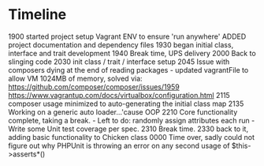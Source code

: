 # Timeline

1900 started project
    setup Vagrant ENV to ensure 'run anywhere'
    ADDED project documentation and dependency files
1930 began initial class, interface and trait development
1940 Break time, UPS delivery
2000 Back to slinging code
2030 init class / trait / interface setup
2045 Issue with composers dying at the end of reading packages
    - updated vagrantFile to allow VM 1024MB of memory, solved via:
    https://github.com/composer/composer/issues/1959
    https://www.vagrantup.com/docs/virtualbox/configuration.html
2115 composer usage minimized to auto-generating the initial class map
2135 Working on a generic auto loader...'cause OOP
2210 Core functionality complete, taking a break.
    - Left to do: randomly assign attributes each run
    - Write some Unit test coverage per spec.
2310 Break time.
2330 back to it, adding basic functionality to Chicken class
0000 Time over, sadly could not figure out why PHPUnit is throwing an
    error on any second usage of $this->asserts*()